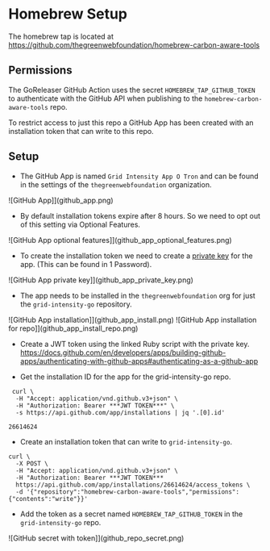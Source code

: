 # Homebrew Setup

The homebrew tap is located at https://github.com/thegreenwebfoundation/homebrew-carbon-aware-tools

## Permissions

The GoReleaser GitHub Action uses the secret `HOMEBREW_TAP_GITHUB_TOKEN` to
authenticate with the GitHub API when publishing to the 
`homebrew-carbon-aware-tools` repo.

To restrict access to just this repo a GitHub App has been created with an
installation token that can write to this repo.

## Setup

- The GitHub App is named `Grid Intensity App O Tron` and can be found in
the settings of the `thegreenwebfoundation` organization.

![GitHub App]](github_app.png)

- By default installation tokens expire after 8 hours. So we need to opt out of
this setting via Optional Features.

![GitHub App optional features]](github_app_optional_features.png)

- To create the installation token we need to create a [private key](https://docs.github.com/en/developers/apps/building-github-apps/authenticating-with-github-apps)
for the app. (This can be found in 1 Password).

![GitHub App private key]](github_app_private_key.png)

- The app needs to be installed in the `thegreenwebfoundation` org for just the
`grid-intensity-go` repository.

![GitHub App installation]](github_app_install.png)
![GitHub App installation for repo]](github_app_install_repo.png)

- Create a JWT token using the linked Ruby script with the private key.
https://docs.github.com/en/developers/apps/building-github-apps/authenticating-with-github-apps#authenticating-as-a-github-app

- Get the installation ID for the app for the grid-intensity-go repo.

```
 curl \
  -H "Accept: application/vnd.github.v3+json" \
  -H "Authorization: Bearer ***JWT TOKEN***" \
  -s https://api.github.com/app/installations | jq '.[0].id'

26614624
```

- Create an installation token that can write to `grid-intensity-go`.

```
curl \
  -X POST \
  -H "Accept: application/vnd.github.v3+json" \
  -H "Authorization: Bearer ***JWT TOKEN***
  https://api.github.com/app/installations/26614624/access_tokens \
  -d '{"repository":"homebrew-carbon-aware-tools","permissions":{"contents":"write"}}'
```

- Add the token as a secret named `HOMEBREW_TAP_GITHUB_TOKEN` in the
`grid-intensity-go` repo.

![GitHub secret with token]](github_repo_secret.png)
